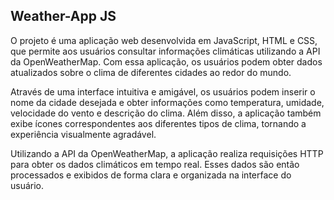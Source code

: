 ## Weather-App JS

O projeto é uma aplicação web desenvolvida em JavaScript, HTML e CSS, que permite aos usuários consultar informações climáticas utilizando a API da OpenWeatherMap. Com essa aplicação, os usuários podem obter dados atualizados sobre o clima de diferentes cidades ao redor do mundo.

Através de uma interface intuitiva e amigável, os usuários podem inserir o nome da cidade desejada e obter informações como temperatura, umidade, velocidade do vento e descrição do clima. Além disso, a aplicação também exibe ícones correspondentes aos diferentes tipos de clima, tornando a experiência visualmente agradável.

Utilizando a API da OpenWeatherMap, a aplicação realiza requisições HTTP para obter os dados climáticos em tempo real. Esses dados são então processados e exibidos de forma clara e organizada na interface do usuário.
